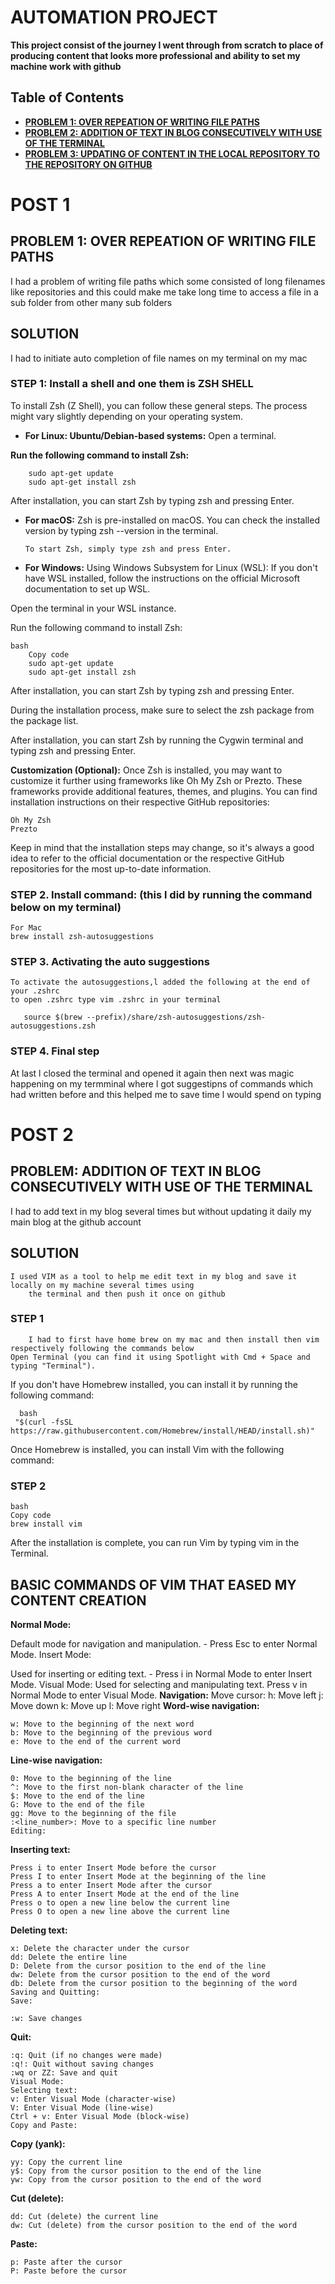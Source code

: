 # **AUTOMATION PROJECT**

**This project consist of the journey l went through from scratch to place of producing content that looks more professional and ability to set my machine work with github**

## Table of Contents
 - **[PROBLEM 1: OVER REPEATION OF WRITING FILE PATHS](#installation)**
 - **[PROBLEM 2: ADDITION OF TEXT IN BLOG CONSECUTIVELY WITH USE OF THE TERMINAL](#installation)**
 - **[PROBLEM 3: UPDATING OF CONTENT IN THE LOCAL REPOSITORY TO THE REPOSITORY ON GITHUB](#usage)**


# POST 1 
## **PROBLEM 1: OVER REPEATION OF WRITING FILE PATHS**
   I had a problem of writing file paths which some consisted of long filenames like repositories and this could make me take long time to access a file in a sub folder from other many sub folders 


## SOLUTION
I had to initiate auto completion of file names on my terminal on my mac


### STEP 1: Install a shell and one them is ZSH SHELL
To install Zsh (Z Shell), you can follow these general steps. The process might vary slightly depending on 
     your operating system.

- **For Linux: Ubuntu/Debian-based systems:**
		Open a terminal.

**Run the following command to install Zsh:**

		sudo apt-get update
		sudo apt-get install zsh
	
After installation, you can start Zsh by typing zsh and pressing Enter.

	
- **For macOS:**
Zsh is pre-installed on macOS. You can check the installed version by typing zsh --version in the terminal.

      To start Zsh, simply type zsh and press Enter.

- **For Windows:**
Using Windows Subsystem for Linux (WSL):
If you don't have WSL installed, follow the instructions on the official Microsoft documentation to set up WSL.

Open the terminal in your WSL instance.

Run the following command to install Zsh:

	bash
		Copy code
		sudo apt-get update
		sudo apt-get install zsh
After installation, you can start Zsh by typing zsh and pressing Enter.


During the installation process, make sure to select the zsh package from the package list.

After installation, you can start Zsh by running the Cygwin terminal and typing zsh and pressing Enter.

**Customization (Optional):**
	Once Zsh is installed, you may want to customize it further using frameworks like Oh My Zsh or Prezto.
        These frameworks provide additional features, themes, and plugins. You can find installation instructions 
	on their respective GitHub repositories:

	Oh My Zsh
	Prezto
Keep in mind that the installation steps may change, so it's always a good idea to refer to the official documentation 							or the respective GitHub repositories for the most up-to-date information.

### STEP 2. Install command: (this l did by running the command below on my terminal)
	For Mac
	brew install zsh-autosuggestions

### STEP 3. Activating the auto suggestions
      
	To activate the autosuggestions,l added the following at the end of your .zshrc
	to open .zshrc type vim .zshrc in your terminal

       source $(brew --prefix)/share/zsh-autosuggestions/zsh-autosuggestions.zsh

### STEP 4. Final step
At last l closed the terminal and opened it again then next was magic happening on my termminal where l got suggestipns of 						commands which had written before and this helped me to save time l would spend on typing 

 
 # POST 2
 ## PROBLEM: ADDITION OF TEXT IN BLOG CONSECUTIVELY WITH USE OF THE TERMINAL
I had to add text in my blog several times but without updating it daily my main blog at the github account

## SOLUTION
  	I used VIM as a tool to help me edit text in my blog and save it locally on my machine several times using 
        the terminal and then push it once on github 
### STEP 1
        I had to first have home brew on my mac and then install then vim respectively following the commands below
	Open Terminal (you can find it using Spotlight with Cmd + Space and typing "Terminal").

If you don't have Homebrew installed, you can install it by running the following command:

      bash
	 "$(curl -fsSL https://raw.githubusercontent.com/Homebrew/install/HEAD/install.sh)"
Once Homebrew is installed, you can install Vim with the following command:

### STEP 2
	bash
	Copy code
	brew install vim
After the installation is complete, you can run Vim by typing vim in the Terminal.

## BASIC COMMANDS OF VIM THAT EASED MY CONTENT CREATION
**Normal Mode:**
	
Default mode for navigation and manipulation.
	- Press Esc to enter Normal Mode.
	Insert Mode:
	
Used for inserting or editing text.
	- Press i in Normal Mode to enter Insert Mode.
	Visual Mode:
		Used for selecting and manipulating text.
	Press v in Normal Mode to enter Visual Mode.
**Navigation:**
	Move cursor:
	h: Move left
	j: Move down
	k: Move up
	l: Move right
**Word-wise navigation:**
	
	w: Move to the beginning of the next word
	b: Move to the beginning of the previous word
	e: Move to the end of the current word
**Line-wise navigation:**
	
	0: Move to the beginning of the line
	^: Move to the first non-blank character of the line
	$: Move to the end of the line
	G: Move to the end of the file
	gg: Move to the beginning of the file
	:<line_number>: Move to a specific line number
	Editing:
**Inserting text:**
	
	Press i to enter Insert Mode before the cursor
	Press I to enter Insert Mode at the beginning of the line
	Press a to enter Insert Mode after the cursor
	Press A to enter Insert Mode at the end of the line
	Press o to open a new line below the current line
	Press O to open a new line above the current line
**Deleting text:**
	
	x: Delete the character under the cursor
	dd: Delete the entire line
	D: Delete from the cursor position to the end of the line
	dw: Delete from the cursor position to the end of the word
	db: Delete from the cursor position to the beginning of the word
	Saving and Quitting:
	Save:
	
	:w: Save changes
**Quit:**
	
	:q: Quit (if no changes were made)
	:q!: Quit without saving changes
	:wq or ZZ: Save and quit
	Visual Mode:
	Selecting text:
	v: Enter Visual Mode (character-wise)
	V: Enter Visual Mode (line-wise)
	Ctrl + v: Enter Visual Mode (block-wise)
	Copy and Paste:
**Copy (yank):**
	
	yy: Copy the current line
	y$: Copy from the cursor position to the end of the line
	yw: Copy from the cursor position to the end of the word
**Cut (delete):**
	
	dd: Cut (delete) the current line
	dw: Cut (delete) from the cursor position to the end of the word
**Paste:**
	
	p: Paste after the cursor
	P: Paste before the cursor
